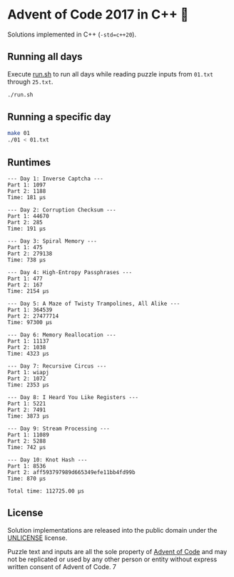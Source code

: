 # Advent of Code 2017 in C++ 🎄

Solutions implemented in C++ (`-std=c++20`).

## Running all days

Execute [run.sh](run.sh) to run all days while reading puzzle inputs from `01.txt` through `25.txt`.

```sh
./run.sh
```

## Running a specific day

```sh
make 01
./01 < 01.txt
```

## Runtimes

```
--- Day 1: Inverse Captcha ---
Part 1: 1097
Part 2: 1188
Time: 181 μs

--- Day 2: Corruption Checksum ---
Part 1: 44670
Part 2: 285
Time: 191 μs

--- Day 3: Spiral Memory ---
Part 1: 475
Part 2: 279138
Time: 738 μs

--- Day 4: High-Entropy Passphrases ---
Part 1: 477
Part 2: 167
Time: 2154 μs

--- Day 5: A Maze of Twisty Trampolines, All Alike ---
Part 1: 364539
Part 2: 27477714
Time: 97300 μs

--- Day 6: Memory Reallocation ---
Part 1: 11137
Part 2: 1038
Time: 4323 μs

--- Day 7: Recursive Circus ---
Part 1: wiapj
Part 2: 1072
Time: 2353 μs

--- Day 8: I Heard You Like Registers ---
Part 1: 5221
Part 2: 7491
Time: 3873 μs

--- Day 9: Stream Processing ---
Part 1: 11089
Part 2: 5288
Time: 742 μs

--- Day 10: Knot Hash ---
Part 1: 8536
Part 2: aff593797989d665349efe11bb4fd99b
Time: 870 μs

Total time: 112725.00 μs
```

## License

Solution implementations are released into the public domain under the [UNLICENSE](/UNLICENSE) license.

Puzzle text and inputs are all the sole property of [Advent of Code](https://adventofcode.com/) and may not be replicated or used by any other person or entity without express written consent of Advent of Code.
7
